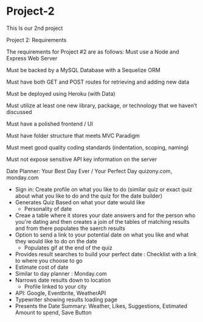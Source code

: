 # Project-2
This Is our 2nd project

Project 2: Requirements

The requirements for Project #2 are as follows:
Must use a Node and Express Web Server

Must be backed by a MySQL Database with a Sequelize ORM

Must have both GET and POST routes for retrieving and adding new data

Must be deployed using Heroku (with Data)

Must utilize at least one new library, package, or technology that we haven’t discussed

Must have a polished frontend / UI

Must have folder structure that meets MVC Paradigm

Must meet good quality coding standards (indentation, scoping, naming)

Must not expose sensitive API key information on the server


Date Planner: Your Best Day Ever / Your Perfect Day
quizony.com, monday.com
- Sign in: Create profile on what you like to do (similar quiz or exact quiz about what you like to do and the quiz for the date builder)
- Generates Quiz Based on what your date would like
    - Personality of date
- Creae a table where it stores your date answers and for the person who you're dating and then creates a join of the tables of matching results and from there populates the saerch results
- Option to send a link to your potential date on what you like and what they would like to do on the date
    - Populates gif at the end of the quiz
- Provides result searches to build your perfect date : Checklist with a link to where you choose to go
- Estimate cost of date
- Similar to day planner : Monday.com
- Narrows date results down to location
    - Profile linked to your city
- API: Google, Eventbrite, WeatherAPI
- Typewriter showing results loading page
- Presents the Date Summary: Weather, Likes, Suggestions, Estimated Amount to spend, Save Button





